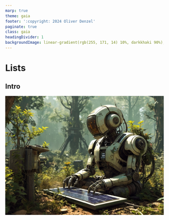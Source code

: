 ```yaml
---
marp: true
theme: gaia
footer: ':copyright: 2024 Oliver Denzel'
paginate: true
class: gaia
headingDivider: 1
backgroundImage: linear-gradient(rgb(255, 171, 14) 10%, darkkhaki 90%);
---
```

<!-- _paginate: skip -->
<!-- _class: gaia lead -->
# Lists
## Intro
![bg left:40%](../img/robot9.jpg)